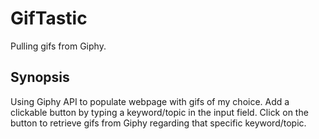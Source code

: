 # GifTastic
Pulling gifs from Giphy.

## Synopsis
Using Giphy API to populate webpage with gifs of my choice.
Add a clickable button by typing a keyword/topic in the input field. Click on the button to retrieve gifs from Giphy regarding that specific keyword/topic.
